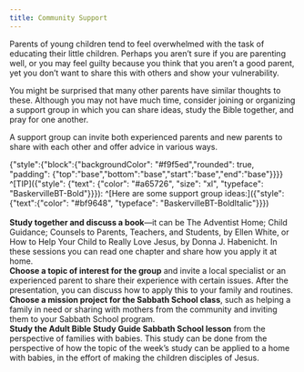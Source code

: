 ```yaml
---
title: Community Support
---
```


Parents of young children tend to feel overwhelmed with the task of educating their little children. Perhaps you aren’t sure if you are parenting well, or you may feel guilty because you think that you aren’t a good parent, yet you don’t want to share this with others and show your vulnerability.

You might be surprised that many other parents have similar thoughts to these. Although you may not have much time, consider joining or organizing a support group in which you can share ideas, study the Bible together, and pray for one another.

A support group can invite both experienced parents and new parents to share with each other and offer advice in various ways.

{"style":{"block":{"backgroundColor": "#f9f5ed","rounded": true, "padding": {"top":"base","bottom":"base","start":"base","end":"base"}}}}
^[TIP]({"style": {"text": {"color": "#a65726", "size": "xl", "typeface": "BaskervilleBT-Bold"}}}): ^[Here are some support group ideas:]({"style":{"text":{"color": "#bf9648", "typeface": "BaskervilleBT-BoldItalic"}}})
\
\
**Study together and discuss a book**—it can be The Adventist Home; Child Guidance; Counsels to Parents, Teachers, and Students, by Ellen White, or How to Help Your Child to Really Love Jesus, by Donna J. Habenicht. In these sessions you can read one chapter and share how you apply it at home.\
**Choose a topic of interest for the group** and invite a local specialist or an experienced parent to share their experience with certain issues. After the presentation, you can discuss how to apply this to your family and routines.\
**Choose a mission project for the Sabbath School class**, such as helping a family in need or sharing with mothers from the community and inviting them to your Sabbath School program.\
**Study the Adult Bible Study Guide Sabbath School lesson** from the perspective of families with babies. This study can be done from the perspective of how the topic of the week’s study can be applied to a home with babies, in the effort of making the children disciples of Jesus.